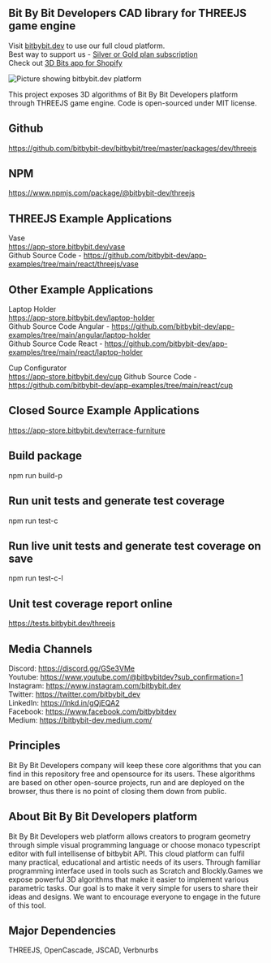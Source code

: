 ## Bit By Bit Developers CAD library for THREEJS game engine

Visit [bitbybit.dev](https://bitbybit.dev) to use our full cloud platform.   
Best way to support us - [Silver or Gold plan subscription](https://bitbybit.dev/auth/pick-plan)    
Check out [3D Bits app for Shopify](https://apps.shopify.com/3d-bits-1)   

<img src="https://app.bitbybit.dev/assets/git-cover.png" alt="Picture showing bitbybit.dev platform">

This project exposes 3D algorithms of Bit By Bit Developers platform through THREEJS game engine. Code is open-sourced under MIT license.

## Github
https://github.com/bitbybit-dev/bitbybit/tree/master/packages/dev/threejs
## NPM
https://www.npmjs.com/package/@bitbybit-dev/threejs

## THREEJS Example Applications
Vase   
https://app-store.bitbybit.dev/vase   
Github Source Code - https://github.com/bitbybit-dev/app-examples/tree/main/react/threejs/vase   

## Other Example Applications
Laptop Holder   
https://app-store.bitbybit.dev/laptop-holder    
Github Source Code Angular - https://github.com/bitbybit-dev/app-examples/tree/main/angular/laptop-holder   
Github Source Code React - https://github.com/bitbybit-dev/app-examples/tree/main/react/laptop-holder   
  
Cup Configurator    
https://app-store.bitbybit.dev/cup
Github Source Code - https://github.com/bitbybit-dev/app-examples/tree/main/react/cup  

## Closed Source Example Applications
https://app-store.bitbybit.dev/terrace-furniture

## Build package
npm run build-p

## Run unit tests and generate test coverage
npm run test-c

## Run live unit tests and generate test coverage on save
npm run test-c-l

## Unit test coverage report online
https://tests.bitbybit.dev/threejs

## Media Channels
Discord: https://discord.gg/GSe3VMe  
Youtube: https://www.youtube.com/@bitbybitdev?sub_confirmation=1  
Instagram: https://www.instagram.com/bitbybit.dev  
Twitter: https://twitter.com/bitbybit_dev  
LinkedIn: https://lnkd.in/gQjEQA2  
Facebook: https://www.facebook.com/bitbybitdev  
Medium: https://bitbybit-dev.medium.com/  

## Principles
Bit By Bit Developers company will keep these core algorithms that you can find in this repository free and opensource for its users. These algorithms are based on other open-source projects, run and are deployed on the browser, thus there is no point of closing them down from public.

## About Bit By Bit Developers platform
Bit By Bit Developers web platform allows creators to program geometry through simple visual programming language or choose monaco typescript editor with full intellisense of bitbybit API. This cloud platform can fulfil many practical, educational and artistic needs of its users. Through familiar programming interface used in tools such as Scratch and Blockly.Games we expose powerful 3D algorithms that make it easier to implement various parametric tasks. Our goal is to make it very simple for users to share their ideas and designs. We want to encourage everyone to engage in the future of this tool.

## Major Dependencies
THREEJS, OpenCascade, JSCAD, Verbnurbs